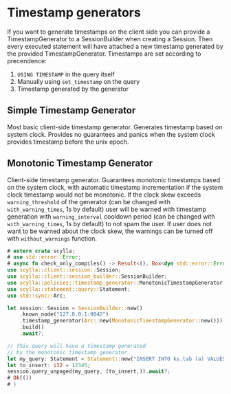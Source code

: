 # Timestamp generators

If you want to generate timestamps on the client side you can provide
a TimestampGenerator to a SessionBuilder when creating a Session. Then
every executed statement will have attached a new timestamp generated
by the provided TimestampGenerator.
Timestamps are set according to precendence:

1. ```USING TIMESTAMP``` in the query itself
2. Manually using ```set_timestamp``` on the query
3. Timestamp generated by the generator

## Simple Timestamp Generator

Most basic client-side timestamp generator. Generates timestamp
based on system clock. Provides no guarantees and panics when the system clock
provides timestamp before the unix epoch.

## Monotonic Timestamp Generator

Client-side timestamp generator. Guarantees monotonic timestamps
based on the system clock, with automatic timestamp incrementation
if the system clock timestamp would not be monotonic. If the clock skew
exceeds `warning_threshold` of the generator (can be changed with `with_warning_times`, 1s by default)
user will be warned with timestamp generation with `warning_interval` cooldown period
(can be changed with `with_warning_times`, 1s by default) to not spam the user. If user does not want to 
be warned about the clock skew, the warnings can be turned off with `without_warnings` function.

``` rust
# extern crate scylla;
# use std::error::Error;
# async fn check_only_compiles() -> Result<(), Box<dyn std::error::Error>> {
use scylla::client::session::Session;
use scylla::client::session_builder::SessionBuilder;
use scylla::policies::timestamp_generator::MonotonicTimestampGenerator;
use scylla::statement::query::Statement;
use std::sync::Arc;

let session: Session = SessionBuilder::new()
    .known_node("127.0.0.1:9042")
    .timestamp_generator(Arc::new(MonotonicTimestampGenerator::new()))
    .build()
    .await?;

// This query will have a timestamp generated 
// by the monotonic timestamp generator
let my_query: Statement = Statement::new("INSERT INTO ks.tab (a) VALUES(?)");
let to_insert: i32 = 12345;
session.query_unpaged(my_query, (to_insert,)).await?;
# Ok(())
# }
```


